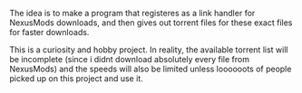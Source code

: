 The idea is to make a program that registeres as a link handler for NexusMods downloads, and then gives out torrent files for these exact files for faster downloads.

This is a curiosity and hobby project. In reality, the available torrent list will be incomplete (since i didnt download absolutely every file from NexusMods) and the speeds will also be limited unless loooooots of people picked up on this project and use it.
